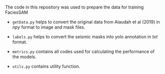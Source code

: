 The code in this repository was used to prepare the data for training FaciesSAM

- `getData.py` helps to convert the original data from Alaudah et al (2019) in *npy* format to image and mask files.

- `labels.py` helps to convert the seismic masks into yolo annotation in *txt* format.

- `metrics.py` contains all codes used for calculating the performance of the models.

- `utils.py` contains utility function.

 